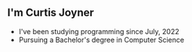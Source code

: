 ## I'm Curtis Joyner

- I've been studying programming since July, 2022
- Pursuing a Bachelor's degree in Computer Science
